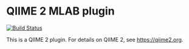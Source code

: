# QIIME 2 MLAB plugin
[![Build Status](https://travis-ci.com/patrickimran/regression-benchmarking.svg?branch=master)](https://travis-ci.com/patrickimran/regression-benchmarking)

This is a QIIME 2 plugin. For details on QIIME 2, see https://qiime2.org.
